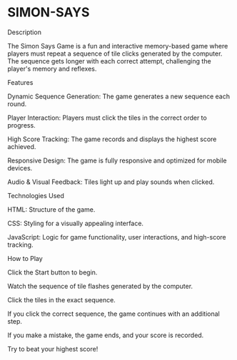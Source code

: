 # SIMON-SAYS
Description

The Simon Says Game is a fun and interactive memory-based game where players must repeat a sequence of tile clicks generated by the computer. The sequence gets longer with each correct attempt, challenging the player's memory and reflexes.

Features

Dynamic Sequence Generation: The game generates a new sequence each round.

Player Interaction: Players must click the tiles in the correct order to progress.

High Score Tracking: The game records and displays the highest score achieved.

Responsive Design: The game is fully responsive and optimized for mobile devices.

Audio & Visual Feedback: Tiles light up and play sounds when clicked.

Technologies Used

HTML: Structure of the game.

CSS: Styling for a visually appealing interface.

JavaScript: Logic for game functionality, user interactions, and high-score tracking.

How to Play

Click the Start button to begin.

Watch the sequence of tile flashes generated by the computer.

Click the tiles in the exact sequence.

If you click the correct sequence, the game continues with an additional step.

If you make a mistake, the game ends, and your score is recorded.

Try to beat your highest score!

